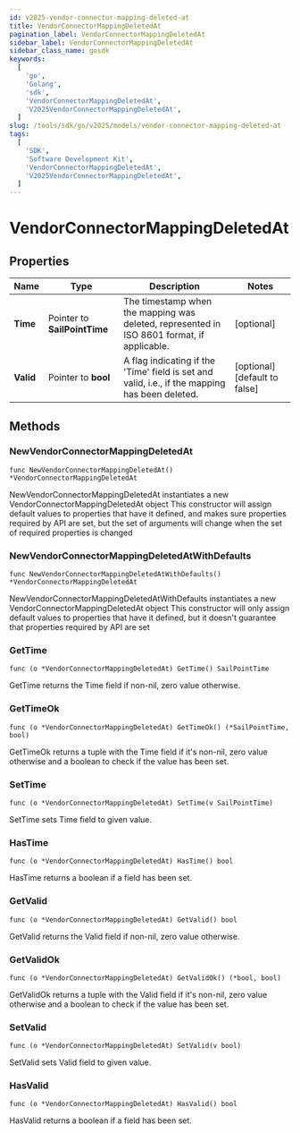 ```yaml
---
id: v2025-vendor-connector-mapping-deleted-at
title: VendorConnectorMappingDeletedAt
pagination_label: VendorConnectorMappingDeletedAt
sidebar_label: VendorConnectorMappingDeletedAt
sidebar_class_name: gosdk
keywords:
  [
    'go',
    'Golang',
    'sdk',
    'VendorConnectorMappingDeletedAt',
    'V2025VendorConnectorMappingDeletedAt',
  ]
slug: /tools/sdk/go/v2025/models/vendor-connector-mapping-deleted-at
tags:
  [
    'SDK',
    'Software Development Kit',
    'VendorConnectorMappingDeletedAt',
    'V2025VendorConnectorMappingDeletedAt',
  ]
---
```


# VendorConnectorMappingDeletedAt

## Properties

| Name | Type | Description | Notes |
| --- | --- | --- | --- |
| **Time** | Pointer to **SailPointTime** | The timestamp when the mapping was deleted, represented in ISO 8601 format, if applicable. | [optional] |
| **Valid** | Pointer to **bool** | A flag indicating if the 'Time' field is set and valid, i.e., if the mapping has been deleted. | [optional] [default to false] |

## Methods

### NewVendorConnectorMappingDeletedAt

`func NewVendorConnectorMappingDeletedAt() *VendorConnectorMappingDeletedAt`

NewVendorConnectorMappingDeletedAt instantiates a new VendorConnectorMappingDeletedAt object This constructor will assign default values to properties that have it defined, and makes sure properties required by API are set, but the set of arguments will change when the set of required properties is changed

### NewVendorConnectorMappingDeletedAtWithDefaults

`func NewVendorConnectorMappingDeletedAtWithDefaults() *VendorConnectorMappingDeletedAt`

NewVendorConnectorMappingDeletedAtWithDefaults instantiates a new VendorConnectorMappingDeletedAt object This constructor will only assign default values to properties that have it defined, but it doesn't guarantee that properties required by API are set

### GetTime

`func (o *VendorConnectorMappingDeletedAt) GetTime() SailPointTime`

GetTime returns the Time field if non-nil, zero value otherwise.

### GetTimeOk

`func (o *VendorConnectorMappingDeletedAt) GetTimeOk() (*SailPointTime, bool)`

GetTimeOk returns a tuple with the Time field if it's non-nil, zero value otherwise and a boolean to check if the value has been set.

### SetTime

`func (o *VendorConnectorMappingDeletedAt) SetTime(v SailPointTime)`

SetTime sets Time field to given value.

### HasTime

`func (o *VendorConnectorMappingDeletedAt) HasTime() bool`

HasTime returns a boolean if a field has been set.

### GetValid

`func (o *VendorConnectorMappingDeletedAt) GetValid() bool`

GetValid returns the Valid field if non-nil, zero value otherwise.

### GetValidOk

`func (o *VendorConnectorMappingDeletedAt) GetValidOk() (*bool, bool)`

GetValidOk returns a tuple with the Valid field if it's non-nil, zero value otherwise and a boolean to check if the value has been set.

### SetValid

`func (o *VendorConnectorMappingDeletedAt) SetValid(v bool)`

SetValid sets Valid field to given value.

### HasValid

`func (o *VendorConnectorMappingDeletedAt) HasValid() bool`

HasValid returns a boolean if a field has been set.
